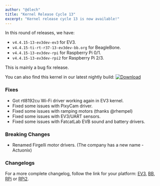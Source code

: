 ```yaml
---
author: "@dlech"
title: "Kernel Release Cycle 13"
excerpt: "Kernel release cycle 13 is now available!"
---
```


In this round of releases, we have:

* `v4.4.15-13-ev3dev-ev3` for EV3.
* `v4.4.15-ti-rt-r37-13-ev3dev-bb.org` for BeagleBone.
* `v4.4.15-13-ev3dev-rpi` for Raspberry Pi 0/1.
* `v4.4.15-13-ev3dev-rpi2` for Raspberry Pi 2/3.

This is mainly a bug fix release.

You can also find this kernel in our latest nightly build:
[ ![Download](https://api.bintray.com/packages/ev3dev/nightly/ev3dev-jessie/images/download.svg) ][download]

[download]: https://bintray.com/ev3dev/nightly/ev3dev-jessie/_latestVersion

### Fixes

* Got rtl8192cu Wi-Fi driver working again in EV3 kernel.
* Fixed some issues with PixyCam driver.
* Fixed some issues with ramping motors (thanks @rhempel)
* Fixed some issues with EV3/UART sensors.
* Fixed some issues with FatcatLab EVB sound and battery drivers.

### Breaking Changes

* Renamed Firgelli motor drivers. (The company has a new name - Actuonix)

### Changelogs

For a more complete changelog, follow the link for your platform:
[EV3][ev3-changelog], [BB][bb.org-changelog], [RPi][rpi-changelog] or [RPi2][rpi2-changelog].

[ev3-changelog]: https://github.com/ev3dev/ev3dev-kpkg/blob/e2e0ef9f8017bf920c754a4758d50f5ff887f81a/ev3dev-ev3/changelog
[bb.org-changelog]: https://github.com/ev3dev/ev3dev-kpkg/blob/6189b465330bc606adde1b75d8d6d1c05f3f284b/ev3dev-bb.org/changelog
[rpi-changelog]: https://github.com/ev3dev/ev3dev-kpkg/blob/0ce6bf7d79a97ed0da9f3ec1786009e594ee4c0e/ev3dev-rpi/changelog
[rpi2-changelog]: https://github.com/ev3dev/ev3dev-kpkg/blob/94a52b32dcd2e5d57ad8385303a86ff59b76c7cf/ev3dev-rpi2/changelog
